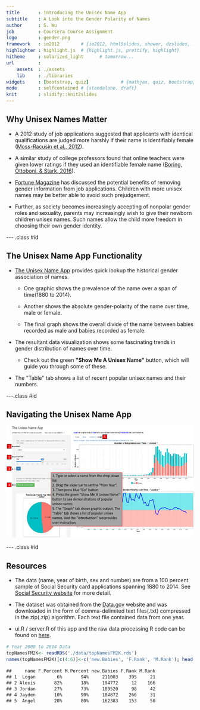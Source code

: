 ```yaml
---
title       : Introducing the Unisex Name App
subtitle    : A Look into the Gender Polarity of Names
author      : S. Wu
job         : Coursera Course Assignment
logo        : gender.png
framework   : io2012        # {io2012, html5slides, shower, dzslides, ...}
highlighter : highlight.js  # {highlight.js, prettify, highlight}
hitheme     : solarized_light      # tomorrow...
url         : 
    assets  : ./assets
    lib     : ./libraries
widgets     : [bootstrap, quiz]            # {mathjax, quiz, bootstrap}
mode        : selfcontained # {standalone, draft}
knit        : slidify::knit2slides
--- 
```







## Why Unisex Names Matter

- A 2012 study of job applications suggested that applicants with identical qualifications are judged more harshly if their name is identifiably female ([Moss-Racusin et al., 2012][1]).  

- A similar study of college professors found that online teachers were given lower ratings if they used an identifiable female name ([Boring, Ottoboni, & Stark, 2016][2]). 

- [Fortune Magazine][3] has discussed the potential benefits of removing gender information from job applications.  Children with more unisex names may be better able to avoid such prejudgement. 

-  Further, as society becomes increasingly accepting of nonpolar gender roles and sexuality, parents may increasingly wish to give their newborn children unisex names. Such names allow the child more freedom in choosing their own gender identity.


[1]: http://www.pnas.org/content/109/41/16474.short
[2]: https://www.scienceopen.com/document/vid?id=0bc459de-6f8f-487f-b925-863834a74048
[3]: http://fortune.com/2014/10/07/race-gender-sexual-orientation-job-applications/

--- .class #id

## The Unisex Name App Functionality

- [The Unisex Name App][4] provides quick lookup the historical gender association of names.

  - One graphic shows the prevalence of the name over a span of time(1880 to 2014).  
  
  - Another shows the absolute gender-polarity of the name over time, male or female.  
  
  - The final graph shows the overall divide of the name between babies recorded as male and babies recorded as female.  
  
- The resultant data visualization shows some fascinating trends in gender distribution of names over time.

  - Check out the green **"Show Me A Unisex Name"** button, which will guide you through some of these.

- The "Table" tab shows a list of recent popular unisex names and their numbers.



[4]: https://blackszu.shinyapps.io/ioUnisexNameApp/


---.class #id

## Navigating the Unisex Name App

<img class=center src=./assets/img/ioAppGraph1.png height=300>

--- .class #id

## Resources


- The data (name, year of birth, sex and number) are from a 100 percent sample of Social Security card applications spanning 1880 to 2014. See [Social Security website][5] for more detail.

- The dataset was obtained from the [Data.gov][6] website and was downloaded in the form of comma-delimited text files(.txt) compressed in the zip(.zip) algorithm. Each text file contained data from one year.

- ui.R / server.R of this app and the raw data processing R code can be found on [here][7].


```r
# Year 2000 to 2014 Data
topNamesFM2K<- readRDS('./data/topNamesFM2K.rds')
names(topNamesFM2K)[c(4:6)]<-c('new.Babies', 'F.Rank', 'M.Rank'); head(topNamesFM2K,5)
```

```
##     name F.Percent M.Percent new.Babies F.Rank M.Rank
## 1  Logan        6%       94%     211003    395     21
## 2 Alexis       82%       18%     194772     12    166
## 3 Jordan       27%       73%     189520     98     42
## 4 Jayden       10%       90%     184872    266     31
## 5  Angel       20%       80%     162383    153     50
```



[5]: https://www.ssa.gov/oact/babynames/background.html
[6]: https://catalog.data.gov/dataset/baby-names-from-social-security-card-applications-national-level-data
[7]: https://github.com/blackszu/ShinyAppUnisexName






